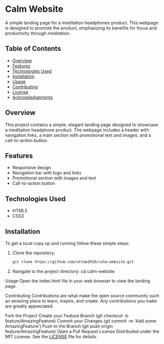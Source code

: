 # Calm Website

A simple landing page for a meditation headphones product. This webpage is designed to promote the product, emphasizing its benefits for focus and productivity through meditation.

## Table of Contents

- [Overview](#overview)
- [Features](#features)
- [Technologies Used](#technologies-used)
- [Installation](#installation)
- [Usage](#usage)
- [Contributing](#contributing)
- [License](#license)
- [Acknowledgements](#acknowledgements)

## Overview

This project contains a simple, elegant landing page designed to showcase a meditation headphone product. The webpage includes a header with navigation links, a main section with promotional text and images, and a call-to-action button.

## Features

- Responsive design
- Navigation bar with logo and links
- Promotional section with images and text
- Call-to-action button

## Technologies Used

- HTML5
- CSS3

## Installation

To get a local copy up and running follow these simple steps:

1. Clone the repository:
   ```sh
   git clone https://github.com/uttam1910/calm-website.git
2. Navigate to the project directory:
   cd calm-website

Usage
Open the index.html file in your web browser to view the landing page.

Contributing
Contributions are what make the open source community such an amazing place to learn, inspire, and create. Any contributions you make are greatly appreciated.

Fork the Project
Create your Feature Branch (git checkout -b feature/AmazingFeature)
Commit your Changes (git commit -m 'Add some AmazingFeature')
Push to the Branch (git push origin feature/AmazingFeature)
Open a Pull Request
License
Distributed under the MIT License. See the [LICENSE](license) file for details.
